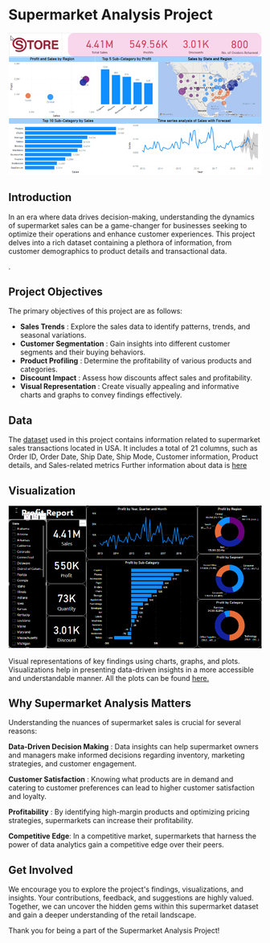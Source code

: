 # Supermarket Analysis Project

![Overview](img/Overview_gif.gif)

## Introduction

In an era where data drives decision-making, understanding the dynamics of supermarket sales can be a game-changer for businesses seeking to optimize their operations and enhance customer experiences. This project delves into a rich dataset containing a plethora of information, from customer demographics to product details and transactional data.

.

## Project Objectives

The primary objectives of this project are as follows:

- **Sales Trends** : Explore the sales data to identify patterns, trends, and seasonal variations.
- **Customer Segmentation** : Gain insights into different customer segments and their buying behaviors.
- **Product Profiling** : Determine the profitability of various products and categories.
- **Discount Impact** : Assess how discounts affect sales and profitability.
- **Visual Representation** : Create visually appealing and informative charts and graphs to convey findings effectively.
## Data 

The [dataset](data/data123.xlsx) used in this project contains information related to supermarket sales transactions located in USA. It includes a total of 21 columns, such as Order ID, Order Date, Ship Date, Ship Mode, Customer information, Product details, and Sales-related metrics
Further information about data is [here](data/data_info.txt)

## Visualization

![Profit Report](img/Profit_report_gif.gif)

Visual representations of key findings using charts, graphs, and plots. Visualizations help in presenting data-driven insights in a more accessible and understandable manner. All the plots can be found [here.](https://github.com/mit4/Supermarket-Analysis/tree/8b9602468483525c02553c935fd41462b498a2e2/reports/figures)

## Why Supermarket Analysis Matters

Understanding the nuances of supermarket sales is crucial for several reasons:

**Data-Driven Decision Making** : Data insights can help supermarket owners and managers make informed decisions regarding inventory, marketing strategies, and customer engagement.

**Customer Satisfaction** : Knowing what products are in demand and catering to customer preferences can lead to higher customer satisfaction and loyalty.

**Profitability** : By identifying high-margin products and optimizing pricing strategies, supermarkets can increase their profitability.

**Competitive Edge**: In a competitive market, supermarkets that harness the power of data analytics gain a competitive edge over their peers.

## Get Involved
We encourage you to explore the project's findings, visualizations, and insights. Your contributions, feedback, and suggestions are highly valued. Together, we can uncover the hidden gems within this supermarket dataset and gain a deeper understanding of the retail landscape.

Thank you for being a part of the Supermarket Analysis Project!